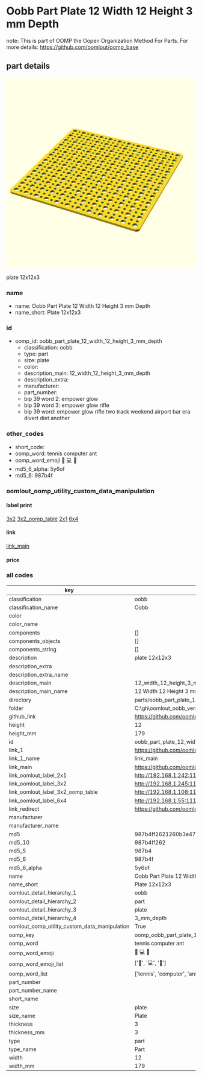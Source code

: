 # Oobb Part Plate 12 Width 12 Height 3 mm Depth  

note: This is part of OOMP the Oopen Organization Method For Parts. For more details: https://github.com/oomlout/oomp_base

##  part details
  

[![](3dpr.png)](3dpr.png)

plate 12x12x3



### name
* name: Oobb Part Plate 12 Width 12 Height 3 mm Depth
* name_short: Plate 12x12x3 
### id
* oomp_id: oobb_part_plate_12_width_12_height_3_mm_depth
  * classification: oobb
  * type: part
  * size: plate
  * color: 
  * description_main: 12_width_12_height_3_mm_depth
  * description_extra: 
  * manufacturer: 
  * part_number: 
  * bip 39 word 2: empower glow
  * bip 39 word 3: empower glow rifle
  * bip 39 word: empower glow rifle two track weekend airport bar era divert diet another

### other_codes
* short_code: 
* oomp_word: tennis computer ant
* oomp_word_emoji :tennis: :computer: :ant:
* md5_6_alpha: 5y6of
* md5_6: 987b4f






### oomlout_oomp_utility_custom_data_manipulation
#### label print
[3x2](http://192.168.1.245:1112/?label=oomp%205y6of)
[3x2_oomp_table](http://192.168.1.108:1112/?label=oomp%205y6of)
[2x1](http://192.168.1.242:1112/?label=oomp%205y6of)
[6x4](http://192.168.1.55:1112/?label=oomp%205y6of)    

#### link

[link_main](https://github.com/oomlout/oomlout_oobb_version_4_generated_parts/tree/main/navigation_oomp/oobb/part/plate/12_width_12_height_3_mm_depth/part)                              

#### price







### all codes 
| key | value |  
| --- | --- |  
| classification | oobb |  
| classification_name | Oobb |  
| color |  |  
| color_name |  |  
| components | [] |  
| components_objects | [] |  
| components_string | [] |  
| description | plate 12x12x3 |  
| description_extra |  |  
| description_extra_name |  |  
| description_main | 12_width_12_height_3_mm_depth |  
| description_main_name | 12 Width 12 Height 3 mm Depth |  
| directory | parts/oobb_part_plate_12_width_12_height_3_mm_depth |  
| folder | C:\gh\oomlout_oobb_version_4_generated_parts\parts\oobb_part_plate_12_width_12_height_3_mm_depth |  
| github_link | https://github.com/oomlout/oomlout_oomp_part_src/tree/main/parts/oobb_part_plate_12_width_12_height_3_mm_depth |  
| height | 12 |  
| height_mm | 179 |  
| id | oobb_part_plate_12_width_12_height_3_mm_depth |  
| link_1 | https://github.com/oomlout/oomlout_oobb_version_4_generated_parts/tree/main/navigation_oomp/oobb/part/plate/12_width_12_height_3_mm_depth/part |  
| link_1_name | link_main |  
| link_main | https://github.com/oomlout/oomlout_oobb_version_4_generated_parts/tree/main/navigation_oomp/oobb/part/plate/12_width_12_height_3_mm_depth/part |  
| link_oomlout_label_2x1 | http://192.168.1.242:1112/?label=oomp%205y6of |  
| link_oomlout_label_3x2 | http://192.168.1.245:1112/?label=oomp%205y6of |  
| link_oomlout_label_3x2_oomp_table | http://192.168.1.108:1112/?label=oomp%205y6of |  
| link_oomlout_label_6x4 | http://192.168.1.55:1112/?label=oomp%205y6of |  
| link_redirect | https://github.com/oomlout/oomlout_oobb_version_4_generated_parts/tree/main/parts/oobb_plate_12_12_03 |  
| manufacturer |  |  
| manufacturer_name |  |  
| md5 | 987b4ff2621260b3e4734ebb7358f248 |  
| md5_10 | 987b4ff262 |  
| md5_5 | 987b4 |  
| md5_6 | 987b4f |  
| md5_6_alpha | 5y6of |  
| name | Oobb Part Plate 12 Width 12 Height 3 mm Depth |  
| name_short | Plate 12x12x3  |  
| oomlout_detail_hierarchy_1 | oobb |  
| oomlout_detail_hierarchy_2 | part |  
| oomlout_detail_hierarchy_3 | plate |  
| oomlout_detail_hierarchy_4 | 3_mm_depth |  
| oomlout_oomp_utility_custom_data_manipulation | True |  
| oomp_key | oomp_oobb_part_plate_12_width_12_height_3_mm_depth |  
| oomp_word | tennis computer ant |  
| oomp_word_emoji | :tennis: :computer: :ant: |  
| oomp_word_emoji_list | [':tennis:', ':computer:', ':ant:'] |  
| oomp_word_list | ['tennis', 'computer', 'ant'] |  
| part_number |  |  
| part_number_name |  |  
| short_name |  |  
| size | plate |  
| size_name | Plate |  
| thickness | 3 |  
| thickness_mm | 3 |  
| type | part |  
| type_name | Part |  
| width | 12 |  
| width_mm | 179 |  
